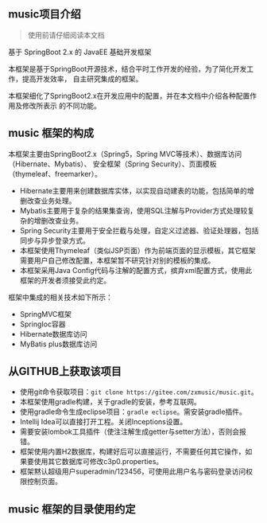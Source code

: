 ## music项目介绍

> 使用前请仔细阅读本文档

基于 SpringBoot 2.x 的 JavaEE 基础开发框架

本框架是基于SpringBoot开源技术，结合平时工作开发的经验，为了简化开发工作，提高开发效率，
自主研究集成的框架。

本框架细化了SpringBoot2.x在开发应用中的配置，并在本文档中介绍各种配置作用及修改所表示
的不同功能。


## music 框架的构成

本框架主要由SpringBoot2.x（Spring5，Spring MVC等技术）、数据库访问（Hibernate、Mybatis）、
安全框架（Spring Security）、页面模板（thymeleaf、freemarker）。

* Hibernate主要用来创建数据库实体，以实现自动建表的功能，包括简单的增删改查业务处理。
* Mybatis主要用于复杂的结果集查询，使用SQL注解与Provider方式处理较复杂的增删改查业务。
* Spring Security主要用于安全拦截与处理，自定义过滤器、验证处理器，包括同步与异步登录方式。
* 本框架使用Thymeleaf（类似JSP页面）作为前端页面的显示模板，其它框架需要用户自己修改配置，本框架暂不研究针对别的模板的集成。
* 本框架采用Java Config代码与注解的配置方式，摈弃xml配置方式，使用此框架的开发者须接受此约定。

框架中集成的相关技术如下所示：

* SpringMVC框架
* SpringIoc容器
* Hibernate数据库访问
* MyBatis plus数据库访问

## 从GITHUB上获取该项目

- 使用git命令获取项目：`git clone https://gitee.com/zxmusic/music.git`。
- 本框架使用gradle构建，关于gradle的安装，参考互联网。
- 使用gradle命令生成eclipse项目：`gradle eclipse`。需安装gradle插件。
- Intellij Idea可以直接打开工程。关闭Inceptions设置。
- 需要安装lombok工具插件（使注注解生成getter与setter方法），否则会报错。
- 框架使用内置H2数据库，构建好后可以直接运行，不需要任何其它操作，如果要使用其它数据库可修改c3p0.properties。
- 框架黙认超级用户superadmin/123456，可使用此用户名与密码登录访问权限控制页面。

## music 框架的目录使用约定

